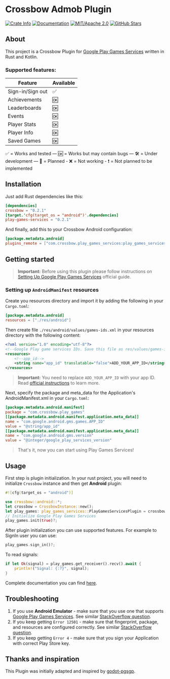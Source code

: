 # Crossbow Admob Plugin

[![Crate Info](https://img.shields.io/crates/v/play-games-services.svg)](https://crates.io/crates/play-games-services)
[![Documentation](https://img.shields.io/badge/docs.rs-play-games-services-green)](https://docs.rs/play-games-services/)
[![MIT/Apache 2.0](https://img.shields.io/badge/license-MIT%2FApache-blue.svg)](https://github.com/dodorare/crossbow#license)
[![GitHub Stars](https://img.shields.io/github/stars/dodorare/crossbow.svg?style=social)](https://github.com/dodorare/crossbow/stargazers)

## About

This project is a Crossbow Plugin for [Google Play Games Services](https://developers.google.com/games/services) written in Rust and Kotlin.

### Supported features:

| Feature | Available |
| ---- | ----------- |
| Sign-in/Sign out | ✅ |
| Achievements | 🆗 |
| Leaderboards | 🆗 |
| Events | 🆗 |
| Player Stats | 🆗 |
| Player Info | 🆗 |
| Saved Games | 🆗 |

✅ = Works and tested — 🆗 = Works but may contain bugs — 🛠 = Under development — 📝 = Planned - ❌ = Not working - ❗ = Not planned to be implemented

## Installation

Just add Rust dependencies like this:

```toml
[dependencies]
crossbow = "0.2.1"
[target.'cfg(target_os = "android")'.dependencies]
play-games-services = "0.2.1"
```

And finally, add this to your Crossbow Android configuration:

```toml
[package.metadata.android]
plugins_remote = ["com.crossbow.play_games_services:play_games_services:0.2.1"]
```

## Getting started

> **Important:** Before using this plugin please follow instructions on [Setting Up Google Play Games Services](https://developers.google.com/games/services/console/enabling) official guide.

### Setting up `AndroidManifest` resources

Create you resources directory and import it by adding the following in your `Cargo.toml`:

```toml
[package.metadata.android]
resources = ["./res/android"]
```

Then create file `./res/android/values/games-ids.xml` in your resources directory with the following content:

```xml
<?xml version="1.0" encoding="utf-8"?>
<!--Google Play game services IDs. Save this file as res/values/games-ids.xml in your project.-->
<resources>
    <!--app_id-->
    <string name="app_id" translatable="false">ADD_YOUR_APP_ID</string>
</resources>
```

> **Important:** You need to replace `ADD_YOUR_APP_ID` with your app ID. Read [official instructions](https://developers.google.com/games/services/console/enabling) to learn more.

Next, specify the package and meta_data for the Application's AndroidManifest.xml in your `Cargo.toml`:

```toml
[package.metadata.android.manifest]
package = "com.crossbow.play_games"
[[package.metadata.android.manifest.application.meta_data]]
name = "com.google.android.gms.games.APP_ID"
value = "@string/app_id"
[[package.metadata.android.manifest.application.meta_data]]
name = "com.google.android.gms.version"
value = "@integer/google_play_services_version"
```

> That's it, now you can start using Play Games Services!

## Usage

First step is plugin initialization. In your rust project, you will need to initialize `Crossbow` instance and then get **Android** plugin:

```rust
#![cfg(target_os = "android")]

use crossbow::android::*;
let crossbow = CrossbowInstance::new();
let play_games: play_games_services::PlayGamesServicesPlugin = crossbow.get_plugin()?;
// Initialize Google Play Games Services
play_games.init(true)?;
```

After plugin initialization you can use supported features. For example to SignIn user you can use:

```rust
play_games.sign_in()?;
```

To read signals:

```rust
if let Ok(signal) = play_games.get_receiver().recv().await {
    println!("Signal: {:?}", signal);
}
```

Complete documentation you can find [here](https://docs.rs/play-games-services/).

## Troubleshooting

1. If you use **Android Emulator** - make sure that you use one that supports [Google Play Games Services](https://developers.google.com/games/services). See similar [StackOverflow question](https://stackoverflow.com/questions/34653347/using-google-play-games-services-in-emulator).
2. If you keep getting `Error 12501` - make sure that fingerprint, package, and resources are configured correctly. See similar [StackOverflow question](https://stackoverflow.com/questions/62973082/android-google-play-games-signin-error-12501).
3. If you keep getting `Error 4` - make sure that you sign your Application with correct Play Store key.

## Thanks and inspiration

This Plugin was initially adapted and inspired by [godot-pgsgp](https://github.com/cgisca/PGSGP).
